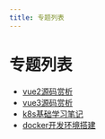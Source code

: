 ```yaml
---
title: 专题列表
---
```


# 专题列表

- [vue2源码赏析](./vue2源码赏析/)
- [vue3源码赏析](./vue3源码赏析/)
- [k8s基础学习笔记](./k8s基础学习笔记/)
- [docker开发环境搭建](./docker开发环境搭建/)